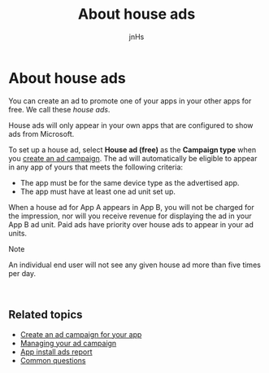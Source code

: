 ﻿---
author: jnHs
Description: You can create an ad to promote one of your apps in your other apps, for free. We call these house ads.
title: About house ads
ms.assetid: C6507C8B-351B-49E7-A194-35AB05BC3358
ms.author: wdg-dev-content
ms.date: 06/19/2017
ms.topic: article
ms.prod: windows
ms.technology: uwp
keywords: windows 10, uwp
---

# About house ads


You can create an ad to promote one of your apps in your other apps for free. We call these *house ads*.

House ads will only appear in your own apps that are configured to show ads from Microsoft.

To set up a house ad, select **House ad (free)** as the **Campaign type** when you [create an ad campaign](create-an-ad-campaign-for-your-app.md). The ad will automatically be eligible to appear in any app of yours that meets the following criteria:

-   The app must be for the same device type as the advertised app.
-   The app must have at least one ad unit set up.

When a house ad for App A appears in App B, you will not be charged for the impression, nor will you receive revenue for displaying the ad in your App B ad unit. Paid ads have priority over house ads to appear in your ad units.

>[!NOTE]
> An individual end user will not see any given house ad more than five times per day.

 

## Related topics


* [Create an ad campaign for your app](create-an-ad-campaign-for-your-app.md)
* [Managing your ad campaign](managing-your-ad-campaign.md)
* [App install ads report](app-install-ads-reports.md)
* [Common questions](common-questions.md)


